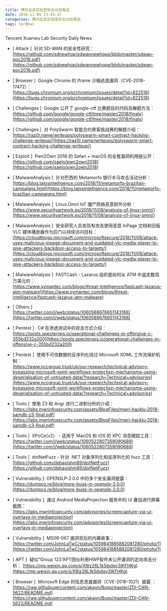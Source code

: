 ```yaml
---
title: 腾讯玄武实验室安全动态推送
date: 2018-11-09 23:43:37
categories: 腾讯玄武实验室安全动态推送
tags: SecNews
---
```


Tencent Xuanwu Lab Security Daily News  
* [ Attack ]  针对  SD-WAN 的安全性研究：   
[https://github.com/sdnewhop/sdwannewhope/blob/master/sdwan-poc2018.pdf](https://github.com/sdnewhop/sdwannewhope/blob/master/sdwan-poc2018.pdf)  

* [ Browser ]  Google Chrome 的 iframe 沙箱逃逸漏洞（CVE-2018-17472）：   
[https://bugs.chromium.org/p/chromium/issues/detail?id=822518](https://bugs.chromium.org/p/chromium/issues/detail?id=822518)  

* [ Challenges ]  Google 公开了 google-ctf 比赛题目的代码及解题方法：   
[https://github.com/google/google-ctf/tree/master/2018/finals](https://github.com/google/google-ctf/tree/master/2018/finals)  

* [ Challenges ]  对 PolySwarm 智能合约黑客挑战赛的解题介绍：   
[https://raz0r.name/writeups/polyswarm-smart-contract-hacking-challenge-writeup/](https://raz0r.name/writeups/polyswarm-smart-contract-hacking-challenge-writeup/)  

* [ Exploit ]  Pwn2Own 2018 的 Safari + macOS 的全套漏洞利用链公开：   
[https://github.com/saelo/pwn2own2018](https://github.com/saelo/pwn2own2018)  

* [ MalwareAnalysis ]  针对巴西的 Metamorfo 银行木马攻击活动分析：   
[https://blog.talosintelligence.com/2018/11/metamorfo-brazilian-campaigns.html](https://blog.talosintelligence.com/2018/11/metamorfo-brazilian-campaigns.html)  

* [ MalwareAnalysis ]  Linux.Omni IoT 僵尸网络恶意软件分析：   
[https://www.securityartwork.es/2018/11/08/analysis-of-linux-omni/](https://www.securityartwork.es/2018/11/08/analysis-of-linux-omni/)  

* [ MalwareAnalysis ]  安全研究人员发现有攻击使用恶意 InPage 文档和旧版 VLC 媒体播放器作为后门以持续访问目标：   
[https://cloudblogs.microsoft.com/microsoftsecure/2018/11/08/attack-uses-malicious-inpage-document-and-outdated-vlc-media-player-to-give-attackers-backdoor-access-to-targets/](https://cloudblogs.microsoft.com/microsoftsecure/2018/11/08/attack-uses-malicious-inpage-document-and-outdated-vlc-media-player-to-give-attackers-backdoor-access-to-targets/)  

* [ MalwareAnalysis ]  FASTCash - Lazarus 组织是如何从 ATM 中盗走数百万美元的：   
[https://www.symantec.com/blogs/threat-intelligence/fastcash-lazarus-atm-malware](https://www.symantec.com/blogs/threat-intelligence/fastcash-lazarus-atm-malware)  

* [ Others ]    
[https://twitter.com/i/web/status/1060588676651143168](https://twitter.com/i/web/status/1060588676651143168)  

* [ Pentest ]   C# 在渗透测试中的攻击方式介绍：   
[https://posts.specterops.io/operational-challenges-in-offensive-c-355bd232a200](https://posts.specterops.io/operational-challenges-in-offensive-c-355bd232a200)  

* [ Pentest ]  使用不可信数据的反序列化绕过 Microsoft XOML 工作流保护机制：   
[https://www.nccgroup.trust/uk/our-research/technical-advisory-bypassing-microsoft-xoml-workflows-protection-mechanisms-using-deserialisation-of-untrusted-data/?research=Technical+advisories](https://www.nccgroup.trust/uk/our-research/technical-advisory-bypassing-microsoft-xoml-workflows-protection-mechanisms-using-deserialisation-of-untrusted-data/?research=Technical+advisories)  

* [ Tools ]  使用 Z3 和 Angr 进行二进制分析的介绍：   
[https://labs.mwrinfosecurity.com/assets/BlogFiles/mwri-hacklu-2018-samdb-z3-final.pdf](https://labs.mwrinfosecurity.com/assets/BlogFiles/mwri-hacklu-2018-samdb-z3-final.pdf)  

* [ Tools ]  XPoCe(v2） - 适用于 MacOS 和 iOS 的 XPC 消息跟踪工具：   
[https://twitter.com/i/web/status/1060522807359090689](https://twitter.com/i/web/status/1060522807359090689)  

* [ Tools ]  dotNetFuzz - 针对 .NET 对象序列化和反序列化的 fuzz 工具：   
[https://github.com/debasishm89/dotNetFuzz](https://github.com/debasishm89/dotNetFuzz)  

* [ Vulnerability ]  OPENSLP-2.0.0 中的多个安全漏洞披露：   
[https://dumpco.re/blog/more-bugs-in-openslp-2.0.0](https://dumpco.re/blog/more-bugs-in-openslp-2.0.0)  

* [ Vulnerability ]  通过 Android MediaProjection 服务中的 UI 叠加进行屏幕截图：   
[https://labs.mwrinfosecurity.com/advisories/screencapture-via-ui-overlays-in-mediaprojection](https://labs.mwrinfosecurity.com/advisories/screencapture-via-ui-overlays-in-mediaprojection)  

* [ Vulnerability ]  MS08-067 漏洞背后的内幕故事：   
[https://twitter.com/JohnLaTwC/status/1059841885882081280/photo/1](https://twitter.com/JohnLaTwC/status/1059841885882081280/photo/1)  

* [ APT ]  疑似“Group 123”APT团伙利用HWP软件未公开漏洞的定向攻击分析： 
[https://mp.weixin.qq.com/s/X8Iz26L1k5ibdqv3lKFHKg](https://mp.weixin.qq.com/s/X8Iz26L1k5ibdqv3lKFHKg)  

* [ Browser ]  Microsoft Edge 的信息泄漏漏洞（CVE-2018-1021）披露 ：  
[https://raw.githubusercontent.com/akayn/Bugs/master/ZDI-CAN-5622/README.md](https://raw.githubusercontent.com/akayn/Bugs/master/ZDI-CAN-5622/README.md)  

